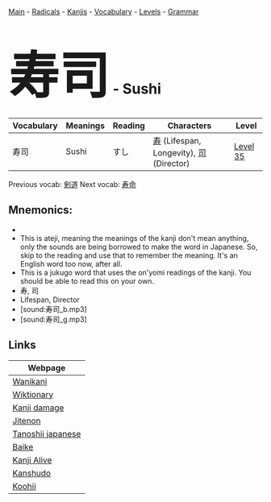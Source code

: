 <style> bigfont {font-size: 100px}</style>
[Main](../README.md) -
[Radicals](../radicals.md) -
[Kanjis](../kanjis.md) -
[Vocabulary](../vocabulary.md) -
[Levels](../levels.md) -
[Grammar](../grammar.md)
# <bigfont> 寿司</bigfont> - Sushi 

| Vocabulary | Meanings | Reading | Characters | Level |
| --- | --- | --- | --- | --- |
| 寿司 | Sushi | すし |  [寿](../kanjis/寿.md) (Lifespan, Longevity), [司](../kanjis/司.md) (Director) | [Level 35](../levels/wk_level35.md) |

Previous vocab: [剣道](剣道.md) Next vocab: [寿命](寿命.md) 

## Mnemonics:

* 
* This is ateji, meaning the meanings of the kanji don't mean anything, only the sounds are being borrowed to make the word in Japanese. So, skip to the reading and use that to remember the meaning. It's an English word too now, after all.
* This is a jukugo word that uses the on'yomi readings of the kanji. You should be able to read this on your own.
* 寿, 司
* Lifespan, Director
* [sound:寿司_b.mp3]
* [sound:寿司_g.mp3]


## Links 

| Webpage |
| --- |
| [Wanikani          ](https://www.wanikani.com/kanji/寿司) |
| [Wiktionary        ](https://en.wiktionary.org/wiki/寿司) |
| [Kanji damage      ](http://www.kanjidamage.com/kanji/search?utf8=✓&q=寿司) |
| [Jitenon           ](https://jitenon.com/kanji/寿司) |
| [Tanoshii japanese ](https://www.tanoshiijapanese.com/dictionary/kanji.cfm?k=寿司) |
| [Baike             ](https://baike.baidu.com/item/寿司) |
| [Kanji Alive       ](https://app.kanjialive.com/寿司) |
| [Kanshudo          ](https://www.kanshudo.com/searchmn?q=寿司) |
| [Koohii            ](https://kanji.koohii.com/study/kanji/寿司) |
